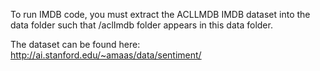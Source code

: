 To run IMDB code, you must extract the ACLLMDB IMDB dataset into the data folder such that /aclImdb folder appears in this data folder.

The dataset can be found here: http://ai.stanford.edu/~amaas/data/sentiment/ 
